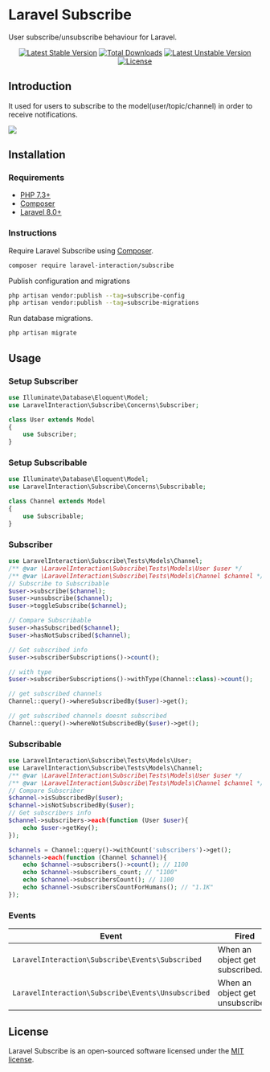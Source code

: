 # Laravel Subscribe

User subscribe/unsubscribe behaviour for Laravel.

<p align="center">
<a href="https://packagist.org/packages/laravel-interaction/subscribe"><img src="https://poser.pugx.org/laravel-interaction/subscribe/v/stable.svg" alt="Latest Stable Version"></a>
<a href="https://packagist.org/packages/laravel-interaction/subscribe"><img src="https://poser.pugx.org/laravel-interaction/subscribe/downloads" alt="Total Downloads"></a>
<a href="https://packagist.org/packages/laravel-interaction/subscribe"><img src="https://poser.pugx.org/laravel-interaction/subscribe/v/unstable.svg" alt="Latest Unstable Version"></a>
<a href="https://packagist.org/packages/laravel-interaction/subscribe"><img src="https://poser.pugx.org/laravel-interaction/subscribe/license" alt="License"></a>
</p>

## Introduction

It used for users to subscribe to the model(user/topic/channel) in order to receive notifications.

![](https://img.shields.io/badge/%F0%9F%94%94-1.2k-green?style=social)

## Installation

### Requirements

- [PHP 7.3+](https://php.net/releases/)
- [Composer](https://getcomposer.org)
- [Laravel 8.0+](https://laravel.com/docs/releases)

### Instructions

Require Laravel Subscribe using [Composer](https://getcomposer.org).

```bash
composer require laravel-interaction/subscribe
```

Publish configuration and migrations

```bash
php artisan vendor:publish --tag=subscribe-config
php artisan vendor:publish --tag=subscribe-migrations
```

Run database migrations.

```bash
php artisan migrate
```

## Usage

### Setup Subscriber

```php
use Illuminate\Database\Eloquent\Model;
use LaravelInteraction\Subscribe\Concerns\Subscriber;

class User extends Model
{
    use Subscriber;
}
```

### Setup Subscribable

```php
use Illuminate\Database\Eloquent\Model;
use LaravelInteraction\Subscribe\Concerns\Subscribable;

class Channel extends Model
{
    use Subscribable;
}
```

### Subscriber

```php
use LaravelInteraction\Subscribe\Tests\Models\Channel;
/** @var \LaravelInteraction\Subscribe\Tests\Models\User $user */
/** @var \LaravelInteraction\Subscribe\Tests\Models\Channel $channel */
// Subscribe to Subscribable
$user->subscribe($channel);
$user->unsubscribe($channel);
$user->toggleSubscribe($channel);

// Compare Subscribable
$user->hasSubscribed($channel);
$user->hasNotSubscribed($channel);

// Get subscribed info
$user->subscriberSubscriptions()->count(); 

// with type
$user->subscriberSubscriptions()->withType(Channel::class)->count(); 

// get subscribed channels
Channel::query()->whereSubscribedBy($user)->get();

// get subscribed channels doesnt subscribed
Channel::query()->whereNotSubscribedBy($user)->get();
```

### Subscribable

```php
use LaravelInteraction\Subscribe\Tests\Models\User;
use LaravelInteraction\Subscribe\Tests\Models\Channel;
/** @var \LaravelInteraction\Subscribe\Tests\Models\User $user */
/** @var \LaravelInteraction\Subscribe\Tests\Models\Channel $channel */
// Compare Subscriber
$channel->isSubscribedBy($user); 
$channel->isNotSubscribedBy($user);
// Get subscribers info
$channel->subscribers->each(function (User $user){
    echo $user->getKey();
});

$channels = Channel::query()->withCount('subscribers')->get();
$channels->each(function (Channel $channel){
    echo $channel->subscribers()->count(); // 1100
    echo $channel->subscribers_count; // "1100"
    echo $channel->subscribersCount(); // 1100
    echo $channel->subscribersCountForHumans(); // "1.1K"
});
```

### Events

| Event | Fired |
| --- | --- |
| `LaravelInteraction\Subscribe\Events\Subscribed` | When an object get subscribed. |
| `LaravelInteraction\Subscribe\Events\Unsubscribed` | When an object get unsubscribed. |

## License

Laravel Subscribe is an open-sourced software licensed under the [MIT license](LICENSE).
